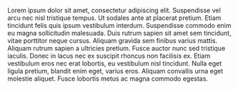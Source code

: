 
Lorem ipsum dolor sit amet, consectetur adipiscing elit.
Suspendisse vel arcu nec nisl tristique tempus.
Ut sodales ante at placerat pretium.
Etiam tincidunt felis quis ipsum vestibulum interdum.
Suspendisse commodo enim eu magna sollicitudin malesuada.
Duis rutrum sapien sit amet sem tincidunt, vitae porttitor neque cursus.
Aliquam gravida sem finibus varius mattis.
Aliquam rutrum sapien a ultricies pretium.
Fusce auctor nunc sed tristique iaculis.
Donec in lacus nec ex suscipit rhoncus non facilisis ex.
Etiam vestibulum eros nec erat lobortis, eu vestibulum nisl tincidunt.
Nulla eget ligula pretium, blandit enim eget, varius eros.
Aliquam convallis urna eget molestie aliquet.
Fusce lobortis metus ac magna commodo egestas.
